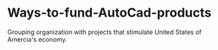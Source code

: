 # Ways-to-fund-AutoCad-products
Grouping organization with projects that stimulate United States of Amercia's economy. 
